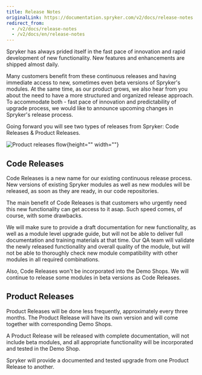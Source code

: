 ```yaml
---
title: Release Notes
originalLink: https://documentation.spryker.com/v2/docs/release-notes
redirect_from:
  - /v2/docs/release-notes
  - /v2/docs/en/release-notes
---
```


<!--
Here you can find the latest release notes and archived content. 

Due to the nature of Spryker Commerce OS, we have releases nearly every day. Once or twice a month we aggregate this information into release notes and publish release information to out academy and our mailing list. 

For more information about our release process see: [Atomic Releases](https://spryker.com/blog/sprykers-atomic-releases).

## Latest
Click on one of the links in the menu on the right to view release information.
-->

Spryker has always prided itself in the fast pace of innovation and rapid development of new functionality. New features and enhancements are shipped almost daily.

Many customers benefit from these continuous releases and having  immediate access to new, sometimes even beta versions of Spryker's modules. At the same time, as our product grows, we also hear from you about the need to have a more structured and organized release approach. To accommodate both - fast pace of innovation and predictability of upgrade process, we would like to announce upcoming changes in Spryker's release process.

Going forward you will see two types of releases from Spryker: Code Releases &amp; Product Releases.

![Product releases flow](https://spryker.s3.eu-central-1.amazonaws.com/docs/About/Releases/Release+notes/image2018-8-10_17-10-26.png){height="" width=""}

## Code Releases
Code Releases is a new name for our existing continuous release process. New versions of existing Spryker modules as well as new modules will be released, as soon as they are ready, in our code repositories.

The main benefit of Code Releases is that customers who urgently need this new functionality can get access to it asap. Such speed comes, of course, with some drawbacks.

We will make sure to provide a draft documentation for new functionality, as well as a module level upgrade guide, but will not be able to deliver full documentation and training materials at that time. Our QA team will validate the newly released functionality and overall quality of the module, but will not be able to thoroughly check new module compatibility with other modules in all required combinations.

Also, Code Releases won't be incorporated into the Demo Shops. We will continue to release some modules in beta versions as Code Releases.

## Product Releases
Product Releases will be done less frequently, approximately every three months. The Product Release will have its own version and will come together with corresponding Demo Shops.

A Product Release will be released with complete documentation, will not include beta modules, and all appropriate functionality will be incorporated and tested in the Demo Shop.

Spryker will provide a documented and tested upgrade from one Product Release to another.
